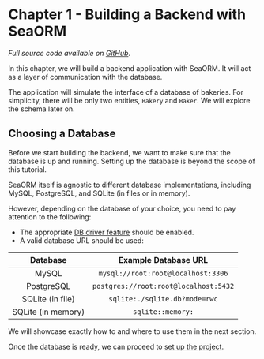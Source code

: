 # Chapter 1 - Building a Backend with SeaORM

*Full source code available on [GitHub](https://github.com/SeaQL/sea-orm-tutorial/tree/master/bakery-backend).*

In this chapter, we will build a backend application with SeaORM. It will act as a layer of communication with the database.

The application will simulate the interface of a database of bakeries. For simplicity, there will be only two entities, `Bakery` and `Baker`. We will explore the schema later on.

## Choosing a Database

Before we start building the backend, we want to make sure that the database is up and running. Setting up the database is beyond the scope of this tutorial.

SeaORM itself is agnostic to different database implementations, including MySQL, PostgreSQL, and SQLite (in files or in memory).

However, depending on the database of your choice, you need to pay attention to the following:

- The appropriate [DB driver feature](https://www.sea-ql.org/SeaORM/docs/install-and-config/database-and-async-runtime#database_driver) should be enabled.
- A valid database URL should be used:

| Database           | Example Database URL                  |
| :----------------: | :-----------------------:             |
| MySQL              | `mysql://root:root@localhost:3306`    |
| PostgreSQL         | `postgres://root:root@localhost:5432` |
| SQLite (in file)   | `sqlite:./sqlite.db?mode=rwc`         |
| SQLite (in memory) | `sqlite::memory:`                     |

We will showcase exactly how to and where to use them in the next section.

Once the database is ready, we can proceed to [set up the project](ch01-01-project-setup.md).
